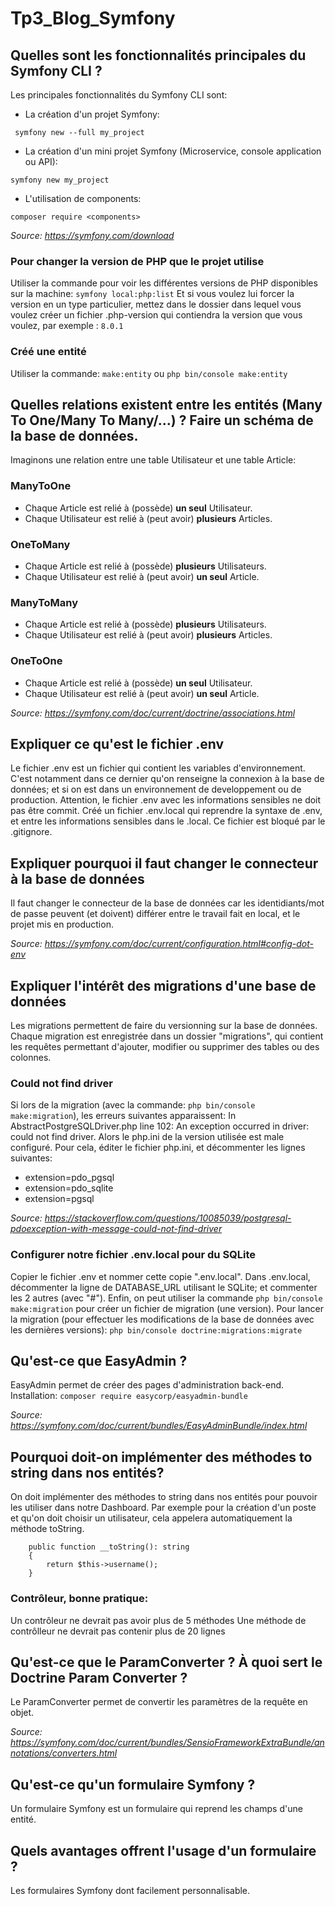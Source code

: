 # Tp3_Blog_Symfony

## Quelles sont les fonctionnalités principales du Symfony CLI ?
Les principales fonctionnalités du Symfony CLI sont:
- La création d'un projet Symfony:
```
 symfony new --full my_project
```
- La création d'un mini projet Symfony (Microservice, console application ou API):
```
symfony new my_project
```
- L'utilisation de components:
```
composer require <components>
```
*Source: https://symfony.com/download*


### Pour changer la version de PHP que le projet utilise
Utiliser la commande pour voir les différentes versions de PHP disponibles sur la machine:
```symfony local:php:list```
Et si vous voulez lui forcer la version en un type particulier, mettez dans le dossier dans lequel vous voulez créer un fichier .php-version qui contiendra la version que vous voulez, par exemple : 
```8.0.1```

### Créé une entité
Utiliser la commande:
```make:entity``` ou ```php bin/console make:entity```

## Quelles relations existent entre les entités (Many To One/Many To Many/...) ? Faire un schéma de la base de données.
Imaginons une relation entre une table Utilisateur et une table Article:
### ManyToOne
- Chaque Article est relié à (possède) **un seul** Utilisateur.
- Chaque Utilisateur est relié à (peut avoir) **plusieurs** Articles.

### OneToMany
- Chaque Article est relié à (possède) **plusieurs** Utilisateurs.
- Chaque Utilisateur est relié à (peut avoir) **un seul** Article.

### ManyToMany
- Chaque Article est relié à (possède) **plusieurs** Utilisateurs.
- Chaque Utilisateur est relié à (peut avoir) **plusieurs** Articles.

### OneToOne
- Chaque Article est relié à (possède) **un seul** Utilisateur.
- Chaque Utilisateur est relié à (peut avoir) **un seul** Article.

*Source: https://symfony.com/doc/current/doctrine/associations.html*

## Expliquer ce qu'est le fichier .env
Le fichier .env est un fichier qui contient les variables d'environnement.
C'est notamment dans ce dernier qu'on renseigne la connexion à la base de données; et si on est dans un environnement de developpement ou de production.
Attention, le fichier .env avec les informations sensibles ne doit pas être commit.
Créé un fichier .env.local qui reprendre la syntaxe de .env, et entre les informations sensibles dans le .local.
Ce fichier est bloqué par le .gitignore.

## Expliquer pourquoi il faut changer le connecteur à la base de données
Il faut changer le connecteur de la base de données car les identidiants/mot de passe peuvent (et doivent) différer entre le travail fait en local, et le projet mis en production.

*Source: https://symfony.com/doc/current/configuration.html#config-dot-env*

## Expliquer l'intérêt des migrations d'une base de données
Les migrations permettent de faire du versionning sur la base de données.
Chaque migration est enregistrée dans un dossier "migrations", qui contient les requêtes permettant d'ajouter, modifier ou supprimer des tables ou des colonnes.

### Could not find driver
Si lors de la migration (avec la commande: ```php bin/console make:migration```), les erreurs suivantes apparaissent:
In AbstractPostgreSQLDriver.php line 102: An exception occurred in driver: could not find driver.
Alors le php.ini de la version utilisée est male configuré. Pour cela, éditer le fichier php.ini, et décommenter les lignes suivantes:
- extension=pdo_pgsql
- extension=pdo_sqlite
- extension=pgsql

*Source: https://stackoverflow.com/questions/10085039/postgresql-pdoexception-with-message-could-not-find-driver*

### Configurer notre fichier .env.local pour du SQLite
Copier le fichier .env et nommer cette copie ".env.local".
Dans .env.local, décommenter la ligne de DATABASE_URL utilisant le SQLite; et commenter les 2 autres (avec "#").
Enfin, on peut utiliser la commande ```php bin/console make:migration``` pour créer un fichier de migration (une version).
Pour lancer la migration (pour effectuer les modifications de la base de données avec les dernières versions):
```php bin/console doctrine:migrations:migrate```

## Qu'est-ce que EasyAdmin ?
EasyAdmin permet de créer des pages d'administration back-end.
Installation:
```composer require easycorp/easyadmin-bundle```

*Source: https://symfony.com/doc/current/bundles/EasyAdminBundle/index.html*

## Pourquoi doit-on implémenter des méthodes to string dans nos entités?
On doit implémenter des méthodes to string dans nos entités pour pouvoir les utiliser dans notre Dashboard.
Par exemple pour la création d'un poste et qu'on doit choisir un utilisateur, cela appelera automatiquement la méthode toString.
```
    public function __toString(): string 
    {
        return $this->username();
    }
```

### Contrôleur, bonne pratique:
Un contrôleur ne devrait pas avoir plus de 5 méthodes
Une méthode de contrôlleur ne devrait pas contenir plus de 20 lignes

## Qu'est-ce que le ParamConverter ? À quoi sert le Doctrine Param Converter ?
Le ParamConverter permet de convertir les paramètres de la requête en objet.

*Source: https://symfony.com/doc/current/bundles/SensioFrameworkExtraBundle/annotations/converters.html*

## Qu'est-ce qu'un formulaire Symfony ?
Un formulaire Symfony est un formulaire qui reprend les champs d'une entité.

## Quels avantages offrent l'usage d'un formulaire ?
Les formulaires Symfony dont facilement personnalisable.
